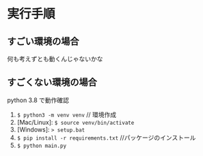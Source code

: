 # 実行手順

## すごい環境の場合

何も考えずとも動くんじゃないかな

## すごくない環境の場合

python 3.8 で動作確認

1. `$ python3 -m venv venv` // 環境作成
2. [Mac/Linux]: `$ source venv/bin/activate`
2. [Windows]: `> setup.bat`
3. `$ pip install -r requirements.txt` //パッケージのインストール
4. `$ python main.py`
